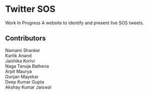 # Twitter SOS

Work In Progress
A website to identify and present live SOS tweets.

## Contributors

Namami Shanker  
Kartik Anand  
Jaishika Korivi <br>
Naga Tanuja Bathena <br>
Arpit Maurya <br>
Gunjan Mayekar <br>
Deep Kumar Gupta <br>
Akshay Kumar Jaiswal

